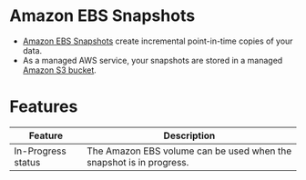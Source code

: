 # Amazon EBS Snapshots
- [Amazon EBS Snapshots](https://docs.aws.amazon.com/AWSEC2/latest/UserGuide/EBSSnapshots.html) create incremental point-in-time copies of your data.
- As a managed AWS service, your snapshots are stored in a managed [Amazon S3 bucket](../6_FileStorages/3_S3ObjectStorage/Readme.md).

# Features

| Feature            | Description                                                         |
|--------------------|---------------------------------------------------------------------|
| In-Progress status | The Amazon EBS volume can be used when the snapshot is in progress. |

